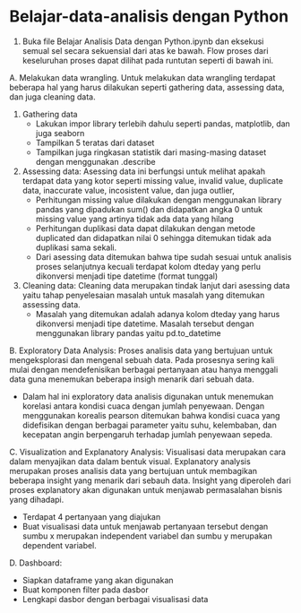# Belajar-data-analisis dengan Python

1. Buka file Belajar Analisis Data dengan Python.ipynb dan eksekusi semual sel secara sekuensial dari atas ke bawah. Flow proses dari keseluruhan proses dapat dilihat pada runtutan seperti di bawah ini.


A. Melakukan data wrangling.
Untuk melakukan data wrangling terdapat beberapa hal yang harus dilakukan seperti gathering data, assessing data, dan juga cleaning data.
1. Gathering data
   * Lakukan impor library terlebih dahulu seperti pandas, matplotlib, dan juga seaborn
   * Tampilkan 5 teratas dari dataset
   * Tampilkan juga ringkasan statistik dari masing-masing dataset dengan menggunakan       .describe
2. Assessing data: Asessing data ini berfungsi untuk melihat apakah terdapat data yang kotor seperti missing value, invalid value, duplicate data, inaccurate value, incosistent value, dan juga outlier, 
   * Perhitungan missing value dilakukan dengan menggunakan library pandas yang            dipadukan sum() dan didapatkan angka 0 untuk missing value yang artinya tidak         ada data yang hilang
   * Perhitungan duplikasi data dapat dilakukan dengan metode duplicated dan               didapatkan nilai 0 sehingga ditemukan tidak ada duplikasi sama sekali.
   * Dari asessing data ditemukan bahwa tipe sudah sesuai untuk analisis proses            selanjutnya kecuali terdapat kolom dteday yang perlu dikonversi menjadi tipe          datetime (format tunggal)
3. Cleaning data: Cleaning data merupakan tindak lanjut dari asessing data yaitu tahap penyelesaian masalah untuk masalah yang ditemukan assessing data.
   * Masalah yang ditemukan adalah adanya kolom dteday yang harus dikonversi menjadi       tipe datetime. Masalah tersebut dengan menggunakan library pandas yaitu               pd.to_datetime


B. Exploratory Data Analysis: Proses analisis data yang bertujuan untuk mengeksplorasi dan mengenal sebuah data. Pada prosesnya sering kali mulai dengan mendefenisikan berbagai pertanyaan atau hanya menggali data guna menemukan beberapa insigh menarik dari sebuah data.
   * Dalam hal ini exploratory data analisis digunakan untuk menemukan korelasi antara     kondisi cuaca dengan jumlah penyewaan. Dengan menggunakan korealis pearson            ditemukan bahwa kondisi cuaca yang didefisikan dengan berbagai parameter yaitu        suhu, kelembaban, dan kecepatan angin berpengaruh terhadap jumlah penyewaan           sepeda.


C. Visualization and Explanatory Analysis: Visualisasi data merupakan cara dalam menyajikan data dalam bentuk visual. Explanatory analysis merupakan proses analisis data yang bertujuan untuk membagikan beberapa insight yang menarik dari sebauh data. Insight yang diperoleh dari proses explanatory akan digunakan untuk menjawab permasalahan bisnis yang dihadapi.
   * Terdapat 4 pertanyaan yang diajukan
   * Buat visualisasi data untuk menjawab pertanyaan tersebut dengan sumbu x merupakan     independent variabel dan sumbu y merupakan dependent variabel.

D. Dashboard: 
  * Siapkan dataframe yang akan digunakan
  * Buat komponen filter pada dasbor
  * Lengkapi dasbor dengan berbagai visualisasi data
 
